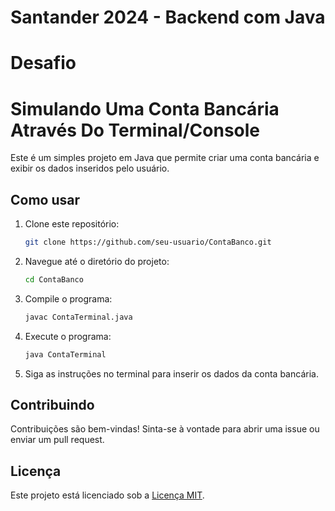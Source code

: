 # Santander 2024 - Backend com Java
# Desafio
# Simulando Uma Conta Bancária Através Do Terminal/Console

Este é um simples projeto em Java que permite criar uma conta bancária e exibir os dados inseridos pelo usuário.

## Como usar

1. Clone este repositório:
   ```bash
   git clone https://github.com/seu-usuario/ContaBanco.git
   ```

2. Navegue até o diretório do projeto:
   ```bash
   cd ContaBanco
   ```

3. Compile o programa:
   ```bash
   javac ContaTerminal.java
   ```

4. Execute o programa:
   ```bash
   java ContaTerminal
   ```

5. Siga as instruções no terminal para inserir os dados da conta bancária.

## Contribuindo

Contribuições são bem-vindas! Sinta-se à vontade para abrir uma issue ou enviar um pull request.

## Licença

Este projeto está licenciado sob a [Licença MIT](LICENSE).
```
